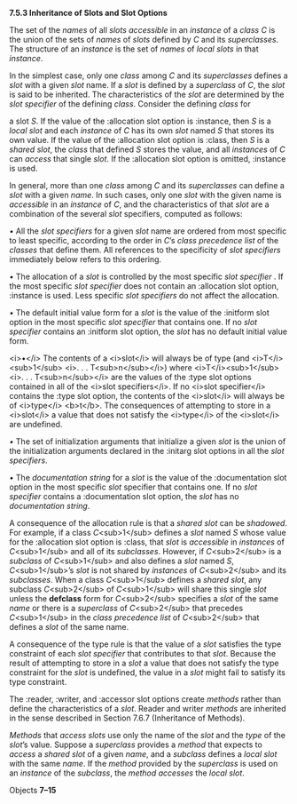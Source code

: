**7.5.3 Inheritance of Slots and Slot Options** 

The set of the *names* of all *slots accessible* in an *instance* of a *class C* is the union of the sets of *names* of *slots* defined by *C* and its *superclasses*. The structure of an *instance* is the set of *names* of *local slots* in that *instance*. 

In the simplest case, only one *class* among *C* and its *superclasses* defines a *slot* with a given *slot* name. If a *slot* is defined by a *superclass* of *C*, the *slot* is said to be inherited. The characteristics of the *slot* are determined by the *slot specifier* of the defining *class*. Consider the defining *class* for 

a slot *S*. If the value of the :allocation slot option is :instance, then *S* is a *local slot* and each *instance* of *C* has its own *slot* named *S* that stores its own value. If the value of the :allocation slot option is :class, then *S* is a *shared slot*, the *class* that defined *S* stores the value, and all *instances* of *C* can *access* that single *slot*. If the :allocation slot option is omitted, :instance is used. 

In general, more than one *class* among *C* and its *superclasses* can define a *slot* with a given *name*. In such cases, only one *slot* with the given name is *accessible* in an *instance* of *C*, and the characteristics of that *slot* are a combination of the several *slot* specifiers, computed as follows: 



 

 

*•* All the *slot specifiers* for a given *slot* name are ordered from most specific to least specific, according to the order in *C*’s *class precedence list* of the *classes* that define them. All references to the specificity of *slot specifiers* immediately below refers to this ordering. 

*•* The allocation of a *slot* is controlled by the most specific *slot specifier* . If the most specific *slot specifier* does not contain an :allocation slot option, :instance is used. Less specific *slot specifiers* do not affect the allocation. 

*•* The default initial value form for a *slot* is the value of the :initform slot option in the most specific *slot specifier* that contains one. If no *slot specifier* contains an :initform slot option, the *slot* has no default initial value form. 

\<i\>•\</i\> The contents of a \<i\>slot\</i\> will always be of type (and \<i\>T\</i\>\<sub\>1\</sub\> \<i\>. . . T\<sub\>n\</sub\>\</i\>) where \<i\>T\</i\>\<sub\>1\</sub\> \<i\>. . . T\<sub\>n\</sub\>\</i\> are the values of the :type slot options contained in all of the \<i\>slot specifiers\</i\>. If no \<i\>slot specifier\</i\> contains the :type slot option, the contents of the \<i\>slot\</i\> will always be of \<i\>type\</i\> \<b\>t\</b\>. The consequences of attempting to store in a \<i\>slot\</i\> a value that does not satisfy the \<i\>type\</i\> of the \<i\>slot\</i\> are undefined. 

*•* The set of initialization arguments that initialize a given *slot* is the union of the initialization arguments declared in the :initarg slot options in all the *slot specifiers*. 

*•* The *documentation string* for a *slot* is the value of the :documentation slot option in the most specific *slot* specifier that contains one. If no *slot specifier* contains a :documentation slot option, the *slot* has no *documentation string*. 

A consequence of the allocation rule is that a *shared slot* can be *shadowed*. For example, if a class *C*\<sub\>1\</sub\> defines a *slot* named *S* whose value for the :allocation slot option is :class, that *slot* is *accessible* in *instances* of *C*\<sub\>1\</sub\> and all of its *subclasses*. However, if *C*\<sub\>2\</sub\> is a *subclass* of *C*\<sub\>1\</sub\> and also defines a *slot* named *S*, *C*\<sub\>1\</sub\>’s *slot* is not shared by *instances* of *C*\<sub\>2\</sub\> and its *subclasses*. When a class *C*\<sub\>1\</sub\> defines a *shared slot*, any subclass *C*\<sub\>2\</sub\> of *C*\<sub\>1\</sub\> will share this single *slot* unless the **defclass** form for *C*\<sub\>2\</sub\> specifies a *slot* of the same *name* or there is a *superclass* of *C*\<sub\>2\</sub\> that precedes *C*\<sub\>1\</sub\> in the *class precedence list* of *C*\<sub\>2\</sub\> that defines a *slot* of the same name. 

A consequence of the type rule is that the value of a *slot* satisfies the type constraint of each *slot specifier* that contributes to that *slot*. Because the result of attempting to store in a *slot* a value that does not satisfy the type constraint for the *slot* is undefined, the value in a *slot* might fail to satisfy its type constraint. 

The :reader, :writer, and :accessor slot options create *methods* rather than define the characteristics of a *slot*. Reader and writer *methods* are inherited in the sense described in Section 7.6.7 (Inheritance of Methods). 

*Methods* that *access slots* use only the name of the *slot* and the *type* of the *slot*’s value. Suppose a *superclass* provides a *method* that expects to *access* a *shared slot* of a given *name*, and a *subclass* defines a *local slot* with the same *name*. If the *method* provided by the *superclass* is used on an *instance* of the *subclass*, the *method accesses* the *local slot*. 

Objects **7–15**

 

 


